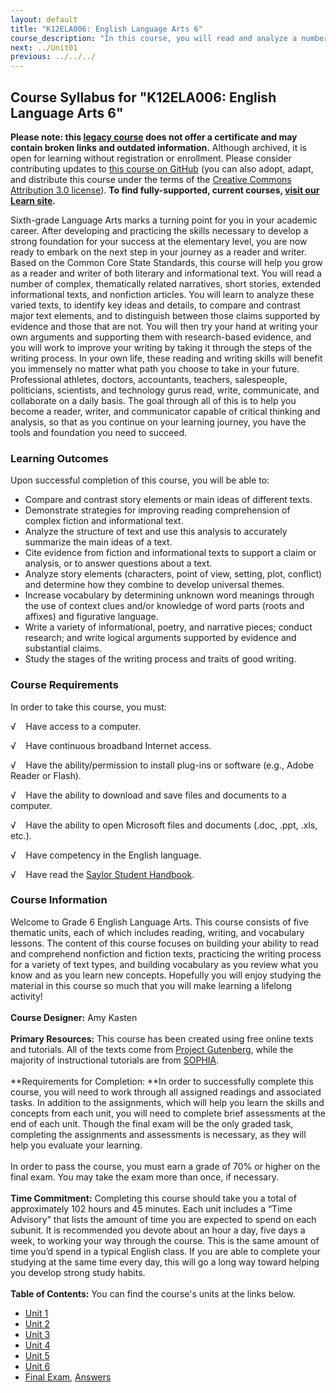 ```yaml
---
layout: default
title: "K12ELA006: English Language Arts 6"
course_description: "In this course, you will read and analyze a number of complex, thematically related narratives, short stories, extended informational texts, and nonfiction articles. You will then try writing your own arguments and supporting them with research-based evidence."
next: ../Unit01
previous: ../../../
---
```

Course Syllabus for "K12ELA006: English Language Arts 6"
--------------------------------------------------------

**Please note: this [legacy course](https://sayloracademy.zendesk.com/hc/en-us/articles/206089967) does not offer a certificate and may contain 
broken links and outdated information.** Although archived, it is open 
for learning without registration or enrollment. Please consider contributing 
updates to [this course on GitHub](https://github.com/saylordotorg/course_k12ela006) 
(you can also adopt, adapt, and distribute this course under the terms of 
the [Creative Commons Attribution 3.0 license](http://creativecommons.org/licenses/by/3.0/)). **To find fully-supported, current courses, [visit our 
Learn site](https://learn.saylor.org).**

Sixth-grade Language Arts marks a turning point for you in your academic
career. After developing and practicing the skills necessary to develop
a strong foundation for your success at the elementary level, you are
now ready to embark on the next step in your journey as a reader and
writer. Based on the Common Core State Standards, this course will help
you grow as a reader and writer of both literary and informational text.
You will read a number of complex, thematically related narratives,
short stories, extended informational texts, and nonfiction articles.
You will learn to analyze these varied texts, to identify key ideas and
details, to compare and contrast major text elements, and to distinguish
between those claims supported by evidence and those that are not. You
will then try your hand at writing your own arguments and supporting
them with research-based evidence, and you will work to improve your
writing by taking it through the steps of the writing process. In your
own life, these reading and writing skills will benefit you immensely no
matter what path you choose to take in your future. Professional
athletes, doctors, accountants, teachers, salespeople, politicians,
scientists, and technology gurus read, write, communicate, and
collaborate on a daily basis. The goal through all of this is to help
you become a reader, writer, and communicator capable of critical
thinking and analysis, so that as you continue on your learning journey,
you have the tools and foundation you need to succeed.

### Learning Outcomes

Upon successful completion of this course, you will be able to:

-   Compare and contrast story elements or main ideas of different
    texts.
-   Demonstrate strategies for improving reading comprehension of
    complex fiction and informational text.
-   Analyze the structure of text and use this analysis to accurately
    summarize the main ideas of a text.
-   Cite evidence from fiction and informational texts to support a
    claim or analysis, or to answer questions about a text.
-   Analyze story elements (characters, point of view, setting, plot,
    conflict) and determine how they combine to develop universal
    themes.
-   Increase vocabulary by determining unknown word meanings through the
    use of context clues and/or knowledge of word parts (roots and
    affixes) and figurative language.
-   Write a variety of informational, poetry, and narrative pieces;
    conduct research; and write logical arguments supported by evidence
    and substantial claims.
-   Study the stages of the writing process and traits of good writing.

### Course Requirements

In order to take this course, you must:  
  
 √    Have access to a computer.  
  
 √    Have continuous broadband Internet access.  
  
 √    Have the ability/permission to install plug-ins or software (e.g.,
Adobe Reader or Flash).  
  
 √    Have the ability to download and save files and documents to a
computer.  
  
 √    Have the ability to open Microsoft files and documents (.doc,
.ppt, .xls, etc.).  
  
 √    Have competency in the English language.  
  
 √    Have read the [Saylor Student
Handbook](http://www.saylor.org/site/wp-content/uploads/2012/05/Saylor-StudentHandbook.pdf).

### Course Information

Welcome to Grade 6 English Language Arts. This course consists of five
thematic units, each of which includes reading, writing, and vocabulary
lessons. The content of this course focuses on building your ability to
read and comprehend nonfiction and fiction texts, practicing the writing
process for a variety of text types, and building vocabulary as you
review what you know and as you learn new concepts. Hopefully you will
enjoy studying the material in this course so much that you will make
learning a lifelong activity!  
    
 **Course Designer:** Amy Kasten  
    
 **Primary Resources:** This course has been created using free online
texts and tutorials. All of the texts come from [Project
Gutenberg](http://www.gutenberg.org/), while the majority of
instructional tutorials are from [SOPHIA](http://www.sophia.org/).  
    
 **Requirements for Completion: **In order to successfully complete this
course, you will need to work through all assigned readings and
associated tasks. In addition to the assignments, which will help you
learn the skills and concepts from each unit, you will need to complete
brief assessments at the end of each unit. Though the final exam will be
the only graded task, completing the assignments and assessments is
necessary, as they will help you evaluate your learning.  
    
 In order to pass the course, you must earn a grade of 70% or higher on
the final exam. You may take the exam more than once, if necessary.  
    
 **Time Commitment:** Completing this course should take you a total of
approximately 102 hours and 45 minutes. Each unit includes a “Time
Advisory” that lists the amount of time you are expected to spend on
each subunit. It is recommended you devote about an hour a day, five
days a week, to working your way through the course. This is the same
amount of time you’d spend in a typical English class. If you are able
to complete your studying at the same time every day, this will go a
long way toward helping you develop strong study habits.  
    
**Table of Contents:** You can find the course's units at the links below.

- [Unit 1](https://legacy.saylor.org/k12ela006/Unit01/)
- [Unit 2](https://legacy.saylor.org/k12ela006/Unit02/)
- [Unit 3](https://legacy.saylor.org/k12ela006/Unit03/)
- [Unit 4](https://legacy.saylor.org/k12ela006/Unit04/)
- [Unit 5](https://legacy.saylor.org/k12ela006/Unit05/)
- [Unit 6](https://legacy.saylor.org/k12ela006/Unit06/)
- [Final Exam](http://saylordotorg.github.io/LegacyExams/K12/K12ELA006/K12ELA006-FinalExam.html), [Answers](http://saylordotorg.github.io/LegacyExams/K12/K12ELA006/K12ELA006-FinalExam-Answers.html)
